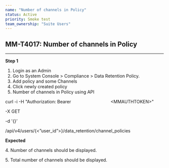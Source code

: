 ```yaml
---
name: "Number of channels in Policy"
status: Active
priority: Smoke test
team_ownership: "Suite Users"
---
```


## MM-T4017: Number of channels in Policy

---

**Step 1**

1. Login as an Admin
2. Go to System Console > Compliance > Data Retention Policy.
3. Add policy and some Channels
4. Click newly created policy
5. Number of channels in Policy using API

curl -i -H "Authorization: Bearer                                \<MMAUTHTOKEN>" 

\-X GET 

\-d '{}’

/api/v4/users/{<”user\_id”>}/data\_retention/channel\_policies

**Expected**

4\. Number of channels should be displayed.

5\. Total number of channels should be displayed.
